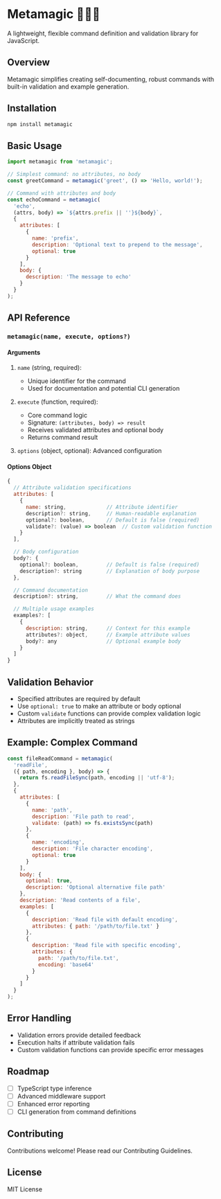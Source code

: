 # Metamagic 🧙‍♂️✨

A lightweight, flexible command definition and validation library for JavaScript.

## Overview

Metamagic simplifies creating self-documenting, robust commands with built-in validation and example generation.

## Installation

```bash
npm install metamagic
```

## Basic Usage

```javascript
import metamagic from 'metamagic';

// Simplest command: no attributes, no body
const greetCommand = metamagic('greet', () => 'Hello, world!');

// Command with attributes and body
const echoCommand = metamagic(
  'echo', 
  (attrs, body) => `${attrs.prefix || ''}${body}`,
  {
    attributes: [
      {
        name: 'prefix',
        description: 'Optional text to prepend to the message',
        optional: true
      }
    ],
    body: {
      description: 'The message to echo'
    }
  }
);
```

## API Reference

### `metamagic(name, execute, options?)`

#### Arguments

1. `name` (string, required): 
   - Unique identifier for the command
   - Used for documentation and potential CLI generation

2. `execute` (function, required):
   - Core command logic
   - Signature: `(attributes, body) => result`
   - Receives validated attributes and optional body
   - Returns command result

3. `options` (object, optional): Advanced configuration

#### Options Object

```javascript
{
  // Attribute validation specifications
  attributes: [
    {
      name: string,             // Attribute identifier
      description?: string,     // Human-readable explanation
      optional?: boolean,       // Default is false (required)
      validate?: (value) => boolean  // Custom validation function
    }
  ],

  // Body configuration
  body?: {
    optional?: boolean,         // Default is false (required)
    description?: string        // Explanation of body purpose
  },

  // Command documentation
  description?: string,         // What the command does

  // Multiple usage examples
  examples?: [
    {
      description: string,      // Context for this example
      attributes?: object,      // Example attribute values
      body?: any                // Optional example body
    }
  ]
}
```

## Validation Behavior

- Specified attributes are required by default
- Use `optional: true` to make an attribute or body optional
- Custom `validate` functions can provide complex validation logic
- Attributes are implicitly treated as strings

## Example: Complex Command

```javascript
const fileReadCommand = metamagic(
  'readFile',
  ({ path, encoding }, body) => {
    return fs.readFileSync(path, encoding || 'utf-8');
  },
  {
    attributes: [
      {
        name: 'path',
        description: 'File path to read',
        validate: (path) => fs.existsSync(path)
      },
      {
        name: 'encoding',
        description: 'File character encoding',
        optional: true
      }
    ],
    body: {
      optional: true,
      description: 'Optional alternative file path'
    },
    description: 'Read contents of a file',
    examples: [
      {
        description: 'Read file with default encoding',
        attributes: { path: '/path/to/file.txt' }
      },
      {
        description: 'Read file with specific encoding',
        attributes: { 
          path: '/path/to/file.txt', 
          encoding: 'base64' 
        }
      }
    ]
  }
);
```

## Error Handling

- Validation errors provide detailed feedback
- Execution halts if attribute validation fails
- Custom validation functions can provide specific error messages

## Roadmap

- [ ] TypeScript type inference
- [ ] Advanced middleware support
- [ ] Enhanced error reporting
- [ ] CLI generation from command definitions

## Contributing

Contributions welcome! Please read our Contributing Guidelines.

## License

MIT License